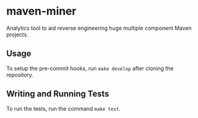 # maven-miner

Analytics tool to aid reverse engineering huge multiple component Maven projects.

## Usage

To setup the pre-commit hooks, run `make develop` after cloning the repository.

## Writing and Running Tests

To run the tests, run the command `make test`.
